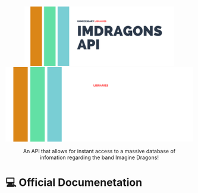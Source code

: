 <p align="center">
  <a href="#gh-light-mode-only">
    <img src="../src/img/1.png" alt="logo" width="80%" height="auto" />
  </a>
  <a href="#gh-dark-mode-only">
    <img src="../src/img/2.png" alt="logo" width: 100%; height: auto;/>
  </a>
</p>
<p align="center">An API that allows for instant access to a massive database of <br> infomation regarding the band Imagine Dragons!</p>
</p>

# 💻 Official Documenetation
